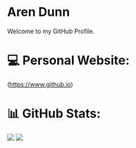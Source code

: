 # Aren Dunn
Welcome to my GitHub Profile.

# 💻 Personal Website:
(https://www.github.io)

# 📊 GitHub Stats:
![](https://nirzak-streak-stats.vercel.app/?user=arendunn&theme=dark&hide_border=false)
![](https://github-readme-stats.vercel.app/api/top-langs/?username=arendunn&theme=dark&hide_border=false&include_all_commits=false&count_private=false&layout=compact)
